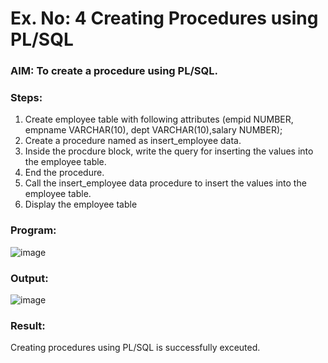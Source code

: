 # Ex. No: 4 Creating Procedures using PL/SQL

### AIM: To create a procedure using PL/SQL.

### Steps:
1. Create employee table with following attributes (empid NUMBER, empname VARCHAR(10), dept VARCHAR(10),salary NUMBER);
2. Create a procedure named as insert_employee data.
3. Inside the procdure block, write the query for inserting the values into the employee table.
4. End the procedure.
5. Call the insert_employee data procedure to insert the values into the employee table.
6. Display the employee table

### Program:
![image](https://github.com/BalaSathiesh/Ex-No-4-Creating-Procedures-using-PL-SQL/assets/128462891/e3300bfc-eba8-469d-a05a-fa4ecee4112b)

### Output:
![image](https://github.com/BalaSathiesh/Ex-No-4-Creating-Procedures-using-PL-SQL/assets/128462891/36facf1b-e755-401d-9dc2-01d07a578a26)

### Result:
Creating procedures using PL/SQL is successfully exceuted.
